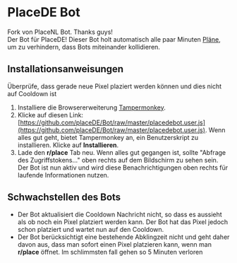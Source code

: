 # PlaceDE Bot
Fork von PlaceNL Bot. Thanks guys!  
Der Bot für PlaceDE! Dieser Bot holt automatisch alle paar Minuten [Pläne](https://github.com/placeDE/pixel), um zu verhindern, dass Bots miteinander kollidieren.

## Installationsanweisungen

Überprüfe, dass gerade neue Pixel plaziert werden können und dies nicht auf Cooldown ist

1. Installiere die Browsererweiterung [Tampermonkey](https://www.tampermonkey.net/).
2. Klicke auf diesen Link: [https://github.com/placeDE/Bot/raw/master/placedebot.user.js](https://github.com/placeDE/Bot/raw/master/placedebot.user.js). Wenn alles gut geht, bietet Tampermonkey an, ein Benutzerskript zu installieren. Klicke auf **Installieren**.
3. Lade den **r/place** Tab neu. Wenn alles gut gegangen ist, sollte "Abfrage des Zugriffstokens..." oben rechts auf dem Bildschirm zu sehen sein. Der Bot ist nun aktiv und wird diese Benachrichtigungen oben rechts für laufende Informationen nutzen.

## Schwachstellen des Bots

- Der Bot aktualisiert die Cooldown Nachricht nicht, so dass es aussieht als ob noch ein Pixel platziert werden kann. Der Bot hat das Pixel jedoch schon platziert und wartet nun auf den Cooldown.
- Der Bot berücksichtigt eine bestehende Abklingzeit nicht und geht daher davon aus, dass man sofort einen Pixel platzieren kann, wenn man **r/place** öffnet. Im schlimmsten fall gehen so 5 Minuten verloren
